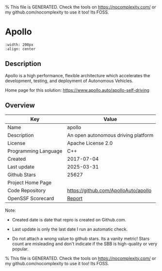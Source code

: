 
% This file is GENERATED. Check the tools on https://nocomplexity.com/ or my github.com/nocomplexity to use it too! Its FOSS. 

# Apollo


```{image} https://github.com/ApolloAuto/apollo/raw/master/docs/02_Quick%20Start/demo_guide/images/Apollo_logo.png 
:width: 200px 
:align: center 
```

## Description 

Apollo is a high performance, flexible architecture which accelerates the development, testing, and deployment of Autonomous Vehicles.

Home page for this solution: https://www.apollo.auto/apollo-self-driving 

## Overview 

| Key | Value |
| --- | --- |
| Name | apollo |
| Description | An open autonomous driving platform |
| License | Apache License 2.0 |
| Programming Language | C++ |
| Created | 2017-07-04 |
| Last update | 2025-03-31 |
| Github Stars | 25627 |
| Project Home Page |  |
| Code Repository | https://github.com/ApolloAuto/apollo |
| OpenSSF Scorecard | [Report](https://securityscorecards.dev/viewer/?uri=github.com/ApolloAuto/apollo) |

Note:
 - Created date is date that repro is created on Github.com. 

- Last update is only the last date I run an automatic check. 

- Do not attach a wrong value to github stars. Its a vanity metric! Stars count are misleading and 
don't indicate if the SBB is high-quality or very popular.

% This file is GENERATED. Check the tools on https://nocomplexity.com/ or my github.com/nocomplexity to use it too! Its FOSS. 

